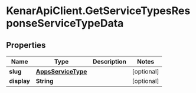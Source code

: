# KenarApiClient.GetServiceTypesResponseServiceTypeData

## Properties

Name | Type | Description | Notes
------------ | ------------- | ------------- | -------------
**slug** | [**AppsServiceType**](AppsServiceType.md) |  | [optional] 
**display** | **String** |  | [optional] 


